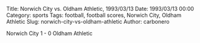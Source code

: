 Title: Norwich City vs. Oldham Athletic, 1993/03/13
Date: 1993/03/13 00:00
Category: sports
Tags: football, football scores, Norwich City, Oldham Athletic
Slug: norwich-city-vs-oldham-athletic
Author: carbonero


Norwich City 1 - 0 Oldham Athletic
